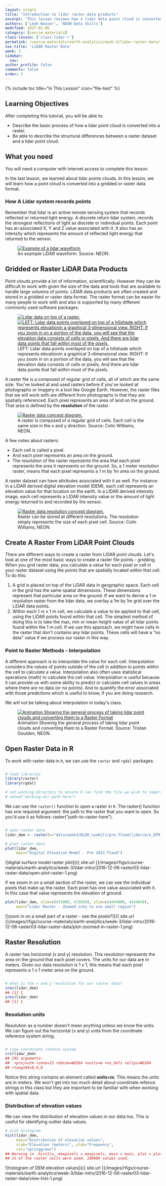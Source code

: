 ```yaml
---
layout: single
title: "Introduction to lidar raster data products"
excerpt: "This lesson reviews how a lidar data point cloud is converted to a raster."
authors: ['Leah Wasser', 'NEON Data Skills']
modified: 2017-01-06
category: [course-materials]
class-lesson: ['class-lidar-r']
permalink: /course-materials/earth-analytics/week-3/lidar-raster-data/
nav-title: 'LiDAR Raster Data'
week: 3
sidebar:
  nav:
author_profile: false
comments: false
order: 3
---
```

{% include toc title="In This Lesson" icon="file-text" %}


<div class='notice--success' markdown="1">

## <i class="fa fa-graduation-cap" aria-hidden="true"></i> Learning Objectives

After completing this tutorial, you will be able to:

* Describe the basic process of how a lidar point cloud is converted into a raster.
* Be able to describe the structural differences between a raster dataset and a lidar point cloud.

## <i class="fa fa-check-square-o fa-2" aria-hidden="true"></i> What you need

You will need a computer with internet access to complete this lesson.

</div>

In the last lesson, we learned about lidar points clouds. In this lesson, we
will learn how a point cloud is converted into a gridded or raster data format.


### How A Lidar system records points

Remember that lidar is an active remote sensing system that records reflected
or returned light energy. A discrete return lidar system, records the strongest
reflections of light as discrete or individual points. Each point has an associated
X, Y and Z value associated with it. It also has an intensity which represents
the amount of reflected light energy that returned to the sensor.

<figure>
   <a href="{{ site.url }}/images/course-materials/earth-analytics/week-3/waveform.png" target="_blank">
   <img src="{{ site.url }}/images/course-materials/earth-analytics/week-3/waveform.png" alt="Example of a lidar waveform"></a>
   <figcaption>An example LiDAR waveform. Source: NEON.
   </figcaption>
</figure>


## Gridded or Raster LiDAR Data Products
Point clouds provide a lot of information, scientifically. However they can be
difficult to work with given the size of the data and tools that are available
to handle large volumns of points. LiDAR data products are often
created and stored in a gridded or raster data format. The raster format can be
easier for many people to work with and also is supported by many different
commonly used software packages.

<figure class="half">
   <a href="{{ site.url }}/images/course-materials/earth-analytics/week-3/lidar-points-hill.png">
   <img src="{{ site.url }}/images/course-materials/earth-analytics/week-3/lidar-points-hill.png" alt="Lidar data on top of a raster."></a>
   <a href="{{ site.url }}/images/course-materials/earth-analytics/week-3/lidar-points-hill-zoomout.png">
   <img src="{{ site.url }}/images/course-materials/earth-analytics/week-3/lidar-points-hill-zoomout.png" alt="LEFT: Lidar data points overlayed on top of a hillshade which represents elevationin a graphical 3-dimensional view. RIGHT: If you zoom in on a portion of the data, you will see
   that the elevation data consists of cells or pixels, And there are lidar data
   points that fall within most of the pixels."></a>
   <figcaption>LEFT: Lidar data points overlayed on top of a hillshade which represents elevationin a graphical 3-dimensional view. RIGHT: If you zoom in on a portion of the data, you will see
   that the elevation data consists of cells or pixels, And there are lidar data
   points that fall within most of the pixels.
   </figcaption>
</figure>

A raster file is a composed of regular grid of cells, all of which are the same
size. You've looked at and used rasters before if you've looked at photographs
or imagery in a tool like Google Earth. However, the raster files that we will
work with are different from photographs in that they are spatially referenced.
Each pixel represents an area of land on the ground. That area is defined by
the **resolution** of the raster.


<figure>
   <a href="{{ site.url }}/images/course-materials/earth-analytics/week-3/raster-concept.png" target="_blank">
   <img src="{{ site.url }}/images/course-materials/earth-analytics/week-3/raster-concept.png" alt="Raster data concept diagram."></a>
   <figcaption>A raster is composed of a regular grid of cells. Each cell is the same
   size in the x and y direction. Source: Colin Williams, NEON.
   </figcaption>
</figure>

A few notes about rasters:

-  Each cell is called a pixel.
-  And each pixel represents an area on the ground.
-  The resolution of the raster represents the area that each pixel represents
the area it represents on the ground. So, a 1 meter resolution raster, means that each pixel represents  a 1 m by 1m area on the ground.

A raster dataset can have attributes associated with it as well. For instance in a
LiDAR derived digital elevation model (DEM), each cell represents an elevation
value for that location on the earth. In a LIDAR derived intensity image, each cell
represents a LIDAR intensity value or the amount of light energy returned to and
recorded by the sensor.

<figure>
   <a href="{{ site.url }}/images/course-materials/earth-analytics/week-3/raster-resolution.png" target="_blank">
   <img src="{{ site.url }}/images/course-materials/earth-analytics/week-3/raster-resolution.png" alt="Raster data resolution concept diagram."></a>
   <figcaption>Raster can be stored at different resolutions. The resolution simply
   represents the size of each pixel cell. Source: Colin Williams, NEON.
   </figcaption>
</figure>

## Create A Raster From LiDAR Point Clouds

There are different ways to create a raster from LiDAR point clouds. Let's look
at one of the most basic ways to create a raster file points - gridding.
When you grid raster data, you calculate a value for each pixel or cell in your
raster dataset using the points that are spatially located within that cell. To
do this:

1. A grid is placed on top of the LiDAR data in geographic space. Each cell in
the grid has the same spatial dimensions. These dimensions represent that
particular area on the ground. If we want to derive a 1 m resolution raster
from the lidar data, we overlay a 1m by 1m grid over the LiDAR data points.
2. Within each 1 m x 1 m cell, we calculate a value to be applied to that cell,
using the LiDAR points found within that cell. The simplest method of doing this
is to take the max, min or mean height value of all lidar points found within
the 1 m cell. If we use this approach, we might have cells in the raster that
don't contains any lidar points. These cells will have a "no data" value if we
process our raster in this way.

### Point to Raster Methods - Interpolation

A different approach is to interpolate the value for each cell. Interpolation
considers the values of points outside of the cell in addition to points within
the cell to calculate a value. Interpolation also often uses statistical operations
(math) to calculate the cell value. Interpolation is useful because it can provide us
with some ability to predict or calculate cell values in areas where there are
no data (or no points). And to quantify the error associated with those predictions
which is useful to know, if you are doing research.

We will not be talking about interpolation in today's class.

<figure>
  <a href="{{ site.url }}/images/course-materials/earth-analytics/week-3/gridding.gif">
  <img src="{{ site.url }}/images/course-materials/earth-analytics/week-3/gridding.gif" alt="Animation Showing the general process of taking lidar point clouds and converting them to a Raster Format"></a>
  <figcaption>
  Animation Showing the general process of taking lidar point clouds and
  converting them to a Raster Format. Source: Tristan Goulden, NEON.
  </figcaption>
</figure>

## Open Raster Data in R

To work with raster data in `R`, we can use the `raster` and `rgdal` packages.


```r

# load libraries
library(raster)
library(rgdal)

# set working directory to ensure R can find the file we wish to import
# setwd("working-dir-path-here")
```

We can use the `raster()` function to open a raster in `R`. The raster() function
has one required argument: the path to the raster that you want to open. So you'd
use it as follows: raster("path-to-raster-here").


```r

# open raster data
lidar_dem <- raster(x="data/week3/BLDR_LeeHill/pre-flood/lidar/pre_DTM.tif")

# plot raster data
plot(lidar_dem,
     main="Digital Elevation Model - Pre 2013 Flood")
```

![digital surface model raster plot]({{ site.url }}/images/rfigs/course-materials/earth-analytics/week-3/lidar-intro/2016-12-06-raster03-lidar-raster-data/open-plot-raster-1.png)


If we zoom in on a small section of the raster, we can see the individual pixels
that make up the raster. Each pixel has one value associated with it. In this
case that value represents the elevation of ground.


```r
plot(lidar_dem, xlim=c(473000, 473030), ylim=c(4434000, 4434030),
     main="Lidar Raster - Zoomed into to one small region")
```

![zoom in on a small part of a raster - see the pixels?]({{ site.url }}/images/rfigs/course-materials/earth-analytics/week-3/lidar-intro/2016-12-06-raster03-lidar-raster-data/plot-zoomed-in-raster-1.png)

## Raster Resolution

A raster has horizontal (x and y) resolution. This resolution represents the
area on the ground that each pixel covers. The units for our data are in meters.
Given our data resolution is 1 x 1, this means that each pixel represents a 1 x 1 meter area on the ground.


```r

# what is the x and y resolution for our raster data?
xres(lidar_dem)
## [1] 1
yres(lidar_dem)
## [1] 1
```

### Resolution units

Resolution as a number doesn't mean anything unless we know the units. We can
figure out the horizontal (x and y) units from the coordinate reference system
string.


```r

# view coordinate refence system
crs(lidar_dem)
## CRS arguments:
##  +proj=utm +zone=13 +datum=WGS84 +units=m +no_defs +ellps=WGS84
## +towgs84=0,0,0
```

Notice this string contains an element called **units=m**. This means the units
are in meters. We won't get into too much detail about coordinate refence strings
in this class but they are important to be familiar with when working with spatial
data.

### Distribution of elevation values

We can view the distribution of elevation values in our data too. This is useful
for identifying outlier data values.


```r
# plot histogram
hist(lidar_dem,
     main="Distribution of elevation values",
     xlab="Elevation (meters)", ylab="Frequency",
     col="springgreen")
## Warning in .hist1(x, maxpixels = maxpixels, main = main, plot = plot, ...):
## 1% of the raster cells were used. 100000 values used.
```

![histogram of DEM elevation values]({{ site.url }}/images/rfigs/course-materials/earth-analytics/week-3/lidar-intro/2016-12-06-raster03-lidar-raster-data/view-hist-1.png)
